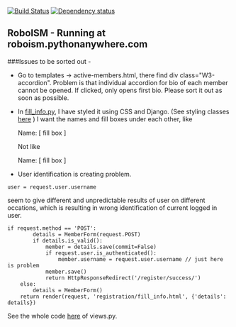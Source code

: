 [![Build Status](https://travis-ci.org/markroxor/Roboism.svg?branch=master)](https://travis-ci.org/markroxor/Roboism)
[![Dependency status](https://gemnasium.com/markroxor/Roboism.svg)](https://gemnasium.com/markroxor/Roboism)

## RoboISM - Running at roboism.pythonanywhere.com

###Issues to be sorted out -

* Go to templates -> active-members.html, there find div class="W3-accordion". Problem is that individual accordion for bio of each member cannot be opened. If clicked, only opens first bio. Please sort it out as soon as possible.


* In [fill_info.py](https://github.com/markroxor/Roboism/blob/master/mainsite/templates/registration/fill_info.html), I have styled it using CSS and Django. (See styling classes [here](https://github.com/markroxor/Roboism/blob/master/mainsite/forms.py) ) I want the names and fill boxes under each other, like

  Name: 
  [ fill box  ]
  
  Not like
  
  Name: [ fill box ]

* User identification is creating problem. 
```
user = request.user.username 
```
seem to give different and unpredictable results of user on different occations, which is resulting in wrong identification of current logged in user. 

```
if request.method == 'POST':
		details = MemberForm(request.POST)
		if details.is_valid():
			member = details.save(commit=False) 
			if request.user.is_authenticated():
				member.username = request.user.username // just here is problem
			member.save()
			return HttpResponseRedirect('/register/success/')
	else:
		details = MemberForm()
	return render(request, 'registration/fill_info.html', {'details': details})
```
	
See the whole code [here](https://github.com/markroxor/Roboism/blob/master/mainsite/views.py) of views.py.
